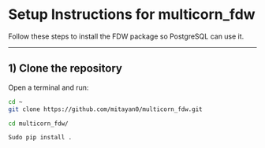 # Setup Instructions for multicorn_fdw

Follow these steps to install the FDW package so PostgreSQL can use it.

---

## 1) Clone the repository

Open a terminal and run:

```bash
cd ~
git clone https://github.com/mitayan0/multicorn_fdw.git

cd multicorn_fdw/

Sudo pip install .

